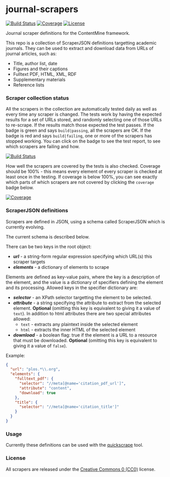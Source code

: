 journal-scrapers
================

[travis]: http://travis-ci.org/ContentMine/journal-scrapers
[license]: https://creativecommons.org/publicdomain/zero/1.0/
[coverage]: https://coveralls.io/r/ContentMine/journal-scrapers

[![Build Status](http://img.shields.io/travis/ContentMine/journal-scrapers.svg)][travis]
[![Coverage](http://img.shields.io/coveralls/ContentMine/journal-scrapers.svg)][coverage]
[![License](http://img.shields.io/badge/license-CC0-blue.svg)][license]

Journal scraper definitions for the ContentMine framework.

This repo is a collection of ScraperJSON definitions targetting academic journals. They can be used to extract and download data from URLs of journal articles, such as:

- Title, author list, date
- Figures and their captions
- Fulltext PDF, HTML, XML, RDF
- Supplementary materials
- Reference lists

### Scraper collection status

All the scrapers in the collection are automatically tested daily as well as every time any scraper is changed. The tests work by having the expected results for a set of URLs stored, and randomly selecting one of those URLs to re-scrape. If the results match those expected the test passes. If the badge is green and says `build|passing`, all the scrapers are OK. If the badge is red and says `build|failing`, one or more of the scrapers has stopped working. You can click on the badge to see the test report, to see which scrapers are failing and how.

[![Build Status](http://img.shields.io/travis/ContentMine/journal-scrapers.svg)][travis]

How well the scrapers are covered by the tests is also checked. Coverage should be 100% - this means every element of every scraper is checked at least once in the testing. If coverage is below 100%, you can see exactly which parts of which scrapers are not covered by clicking the `coverage` badge below.

[![Coverage](http://img.shields.io/coveralls/ContentMine/journal-scrapers.svg)][coverage]

### ScraperJSON definitions

Scrapers are defined in JSON, using a schema called ScraperJSON which is currently evolving.

The current schema is described below.

There can be two keys in the root object:

- ***url*** - a string-form regular expression specifying which URL(s) this scraper targets
- ***elements*** - a dictionary of elements to scrape

Elements are defined as key-value pairs, where the key is a description of the element, and the value is a dictionary of specifiers defining the element and its processing. Allowed keys in the specifier dictionary are:

- ***selector*** - an XPath selector targetting the element to be selected.
- ***attribute*** - a string specifying the attribute to extract from the selected element. **Optional** (omitting this key is equivalent to giving it a value of `text`). In addition to html attributes there are two special attributes allowed:
    - `text` - extracts any plaintext inside the selected element
    - `html` - extracts the inner HTML of the selected element
- ***download*** - a boolean flag: true if the element is a URL to a resource that must be downloaded. **Optional** (omitting this key is equivalent to giving it a value of `false`).

Example:
```json
{
  "url": "plos.*\\.org",
  "elements": {
    "fulltext_pdf": {
      "selector": "//meta[@name='citation_pdf_url']",
      "attribute": "content",
      "download": true
    },
    "title": {
      "selector": "//meta[@name='citation_title']"
    }
  }
}
```

### Usage

Currently these definitions can be used with the [quickscrape](http://github.com/ContentMine/quickscrape) tool.


### License

All scrapers are released under the [Creative Commons 0 (CC0)](https://creativecommons.org/publicdomain/zero/1.0/) license.
